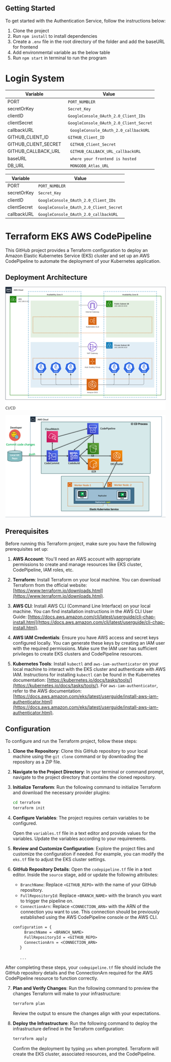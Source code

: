  ## Getting Started

To get started with the Authentication Service, follow the instructions below:

1. Clone the project
2. Run `npm install` to install dependencies
3. Create a `.env` file in the root directory of the folder and add the baseURL for frontend
4. Add environmental variable as the below table
5. Run `npm start` in terminal to run the program

# Login System

| Variable             | Value                                    |
| -------------------- | ---------------------------------------- |
| PORT                 | ` PORT_NUMBLER`                          |
| secretOrKey          | ` Secret_Key`                            |
| clientID             | ` GoogleConsole_OAuth_2.0_Client_IDs`    |
| clientSecret         | ` GoogleConsole_OAuth_2.0_Client_Secret` |
| callbackURL          | `  GoogleConsole_OAuth_2.0_callbackURL`  |
| GITHUB_CLIENT_ID     | ` GITHUB_Client_ID`                      |
| GITHUB_CLIENT_SECRET | `  GITHUB_Client_Secret`                 |
| GITHUB_CALLBACK_URL  | `  GITHUB_CALLBACK_URL_callbackURL`      |
| baseURL              | `  where your frontend is hosted`        |
| DB_URL               | `  MONGODB_Atlas_URL`                    |


| Variable     | Value                                    |
| ------------ | ---------------------------------------- |
| PORT         | `PORT_NUMBLER`                          |
| secretOrKey  | `Secret_Key`                            |
| clientID     | `GoogleConsole_OAuth_2.0_Client_IDs`    |
| clientSecret | `GoogleConsole_OAuth_2.0_Client_Secret` |
| callbackURL  | `GoogleConsole_OAuth_2.0_callbackURL`  |

# Terraform EKS AWS CodePipeline

This GitHub project provides a Terraform configuration to deploy an Amazon Elastic Kubernetes Service (EKS) cluster and set up an AWS CodePipeline to automate the deployment of your Kubernetes application.

## Deployment Architecture

![](images/EKS-arhitecture.png)

![](images/EKS-CodePipeline.png)
## Prerequisites

Before running this Terraform project, make sure you have the following prerequisites set up:

1. **AWS Account**: You'll need an AWS account with appropriate permissions to create and manage resources like EKS cluster, CodePipeline, IAM roles, etc.

2. **Terraform**: Install Terraform on your local machine. You can download Terraform from the official website: [https://www.terraform.io/downloads.html](https://www.terraform.io/downloads.html).

3. **AWS CLI**: Install AWS CLI (Command Line Interface) on your local machine. You can find installation instructions in the AWS CLI User Guide: [https://docs.aws.amazon.com/cli/latest/userguide/cli-chap-install.html](https://docs.aws.amazon.com/cli/latest/userguide/cli-chap-install.html).

4. **AWS IAM Credentials**: Ensure you have AWS access and secret keys configured locally. You can generate these keys by creating an IAM user with the required permissions. Make sure the IAM user has sufficient privileges to create EKS clusters and CodePipeline resources.

5. **Kubernetes Tools**: Install `kubectl` and `aws-iam-authenticator` on your local machine to interact with the EKS cluster and authenticate with AWS IAM. Instructions for installing `kubectl` can be found in the Kubernetes documentation: [https://kubernetes.io/docs/tasks/tools/](https://kubernetes.io/docs/tasks/tools/). For `aws-iam-authenticator`, refer to the AWS documentation: [https://docs.aws.amazon.com/eks/latest/userguide/install-aws-iam-authenticator.html](https://docs.aws.amazon.com/eks/latest/userguide/install-aws-iam-authenticator.html).

## Configuration

To configure and run the Terraform project, follow these steps:

1. **Clone the Repository**: Clone this GitHub repository to your local machine using the `git clone` command or by downloading the repository as a ZIP file.

2. **Navigate to the Project Directory**: In your terminal or command prompt, navigate to the project directory that contains the cloned repository.

3. **Initialize Terraform**: Run the following command to initialize Terraform and download the necessary provider plugins:

   ```bash
   cd terraform
   terraform init
   ```

4. **Configure Variables**: The project requires certain variables to be configured. 

   Open the `variables.tf` file in a text editor and provide values for the variables. Update the variables according to your requirements.

5. **Review and Customize Configuration**: Explore the project files and customize the configuration if needed. For example, you can modify the `eks.tf` file to adjust the EKS cluster settings.

6. **GitHub Repository Details**: Open the `codepipeline.tf` file in a text editor. Inside the `source` stage, add or update the following attributes:

   - `BranchName`: Replace `<GITHUB_REPO>` with the name of your GitHub repository.
   - `FullRepositoryId`: Replace `<BRANCH_NAME>` with the branch you want to trigger the pipeline on.
   - `ConnectionArn`: Replace `<CONNECTION_ARN>` with the ARN of the connection you want to use. This connection should be previously established using the AWS CodePipeline console or the AWS CLI.

   ```hcl
   configuration = {
        BranchName = <BRANCH_NAME>
        FullRepositoryId = <GITHUB_REPO>
        ConnectionArn = <CONNECTION_ARN>
      }
      
      ...
   ```   
After completing these steps, your `codepipeline.tf` file should include the GitHub repository details and the ConnectionArn required for the AWS CodePipeline resource to function correctly.


7. **Plan and Verify Changes**: Run the following command to preview the changes Terraform will make to your infrastructure:

   ```bash
   terraform plan
   ```

   Review the output to ensure the changes align with your expectations.

8. **Deploy the Infrastructure**: Run the following command to deploy the infrastructure defined in the Terraform configuration:

   ```bash
   terraform apply
   ```

   Confirm the deployment by typing `yes` when prompted. Terraform will create the EKS cluster, associated resources, and the CodePipeline.
